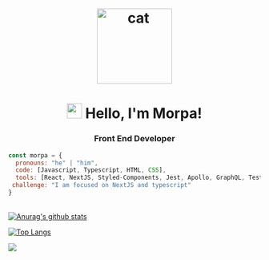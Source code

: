 
<h1 align="center">
  <img src="https://media.giphy.com/media/xFkgeu7dhfgqqxJqmj/giphy.gif" alt="cat" width="150px" />
</h1>
</h1>

<h1 align="center">
  <img src="https://media.giphy.com/media/hvRJCLFzcasrR4ia7z/giphy.gif" width="30px"> Hello, I'm Morpa!
</h1>

<h3 align="center">Front End Developer</h3>

```javascript
const morpa = {
  pronouns: "he" | "him",
  code: [Javascript, Typescript, HTML, CSS],
  tools: [React, NextJS, Styled-Components, Jest, Apollo, GraphQL, Testing Library, Storybook, Cypress],
 challenge: "I am focused on NextJS and typescript"
}
```

<br/>[![Anurag's github stats](https://github-readme-stats.vercel.app/api?username=morpa&count_private=true&count_private=true&theme=tokyonight&show_icons=true)](https://github.com/anuraghazra/github-readme-stats)

[![Top Langs](https://github-readme-stats.vercel.app/api/top-langs/?username=morpa&layout=compact&theme=tokyonight)](https://github.com/anuraghazra/github-readme-stats)

![](https://visitor-badge.glitch.me/badge?page_id=beatrizsabbatini.beatrizsabbatini)

<!-- [![ReadMe Card](https://github-readme-stats.vercel.app/api/pin/?username=morpa&repo=morpa)](https://github.com/anuraghazra/github-readme-stats) -->



